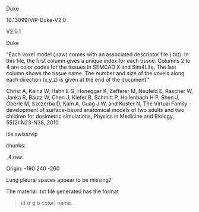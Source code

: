 Duke

10.13099/ViP-Duke-V2.0  

V2.0.1


Duke







"Each voxel model (.raw) comes with an associated descriptor file (.txt). In this file, the first column gives a unique index for each tissue. Columns 2 to 4 are color codes for the tissues in SEMCAD X and Sim4Life. The last column shows the tissue name. The number and size of the voxels along each direction (x,y,z) is given at the end of the document."



Christ A, Kainz W, Hahn E G, Honegger K, Zefferer M, Neufeld E, Rascher W, Janka R, Bautz W, Chen J, Kiefer B, Schmitt P, Hollenbach H P, Shen J, Oberle M, Szczerba D, Kam A, Guag J W, and Kuster N, The Virtual Family - development of surface-based anatomical models of two adults and two children for dosimetric simulations, Physics in Medicine and Biology, 55(2):N23-N38, 2010.

itis.swiss/vip



chunks:

_4.raw:

Origin:
-190
240
-260

Lung pleural spaces appear to be missing?


The material .txt file generated has the format

> id (r g b color) name.
